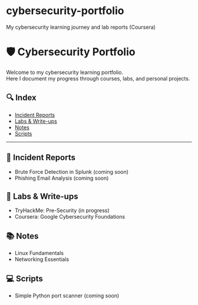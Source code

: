 # cybersecurity-portfolio
My cybersecurity learning journey and lab reports (Coursera)
# 🛡️  Cybersecurity Portfolio

Welcome to my cybersecurity learning portfolio.  
Here I document my progress through courses, labs, and personal projects.

## 🔍 Index
- [Incident Reports](#incident-reports)
- [Labs & Write-ups](#labs--write-ups)
- [Notes](#notes)
- [Scripts](#scripts)

---

## 🧠 Incident Reports
- Brute Force Detection in Splunk (coming soon)
- Phishing Email Analysis (coming soon)

## 🧪 Labs & Write-ups
- TryHackMe: Pre-Security (in progress)
- Coursera: Google Cybersecurity Foundations

## 📚 Notes
- Linux Fundamentals
- Networking Essentials

## 💻 Scripts
- Simple Python port scanner (coming soon)
